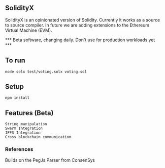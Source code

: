 ## SolidityX

SolidityX is an opinionated version of Solidity. Currently it works as a source to source compiler. In future we are adding extensions to the Ethereum Virtual Machine (EVM). 

*** Beta software, changing daily. Don't use for production workloads yet ***


## To run

```
node solx test/voting.solx voting.sol
```

## Setup

```
npm install
```


## Features (Beta)

```
String manipulation
Swarm Integration
IPFS Integration
Cross blockchain communication
```


### References

Builds on the PegJs Parser from ConsenSys